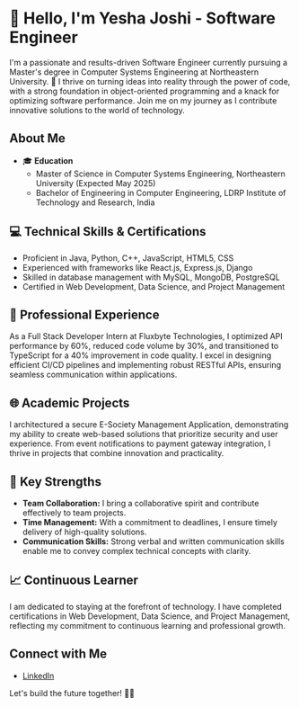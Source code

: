 # 👋 Hello, I'm Yesha Joshi - Software Engineer

I'm a passionate and results-driven Software Engineer currently pursuing a Master's degree in Computer Systems Engineering at Northeastern University. 🚀 I thrive on turning ideas into reality through the power of code, with a strong foundation in object-oriented programming and a knack for optimizing software performance. Join me on my journey as I contribute innovative solutions to the world of technology.

## About Me

- 🎓 **Education**
  - Master of Science in Computer Systems Engineering, Northeastern University (Expected May 2025)
  - Bachelor of Engineering in Computer Engineering, LDRP Institute of Technology and Research, India

## 💻 Technical Skills & Certifications

- Proficient in Java, Python, C++, JavaScript, HTML5, CSS
- Experienced with frameworks like React.js, Express.js, Django
- Skilled in database management with MySQL, MongoDB, PostgreSQL
- Certified in Web Development, Data Science, and Project Management

## 🚀 Professional Experience

As a Full Stack Developer Intern at Fluxbyte Technologies, I optimized API performance by 60%, reduced code volume by 30%, and transitioned to TypeScript for a 40% improvement in code quality. I excel in designing efficient CI/CD pipelines and implementing robust RESTful APIs, ensuring seamless communication within applications.

## 🌐 Academic Projects

I architectured a secure E-Society Management Application, demonstrating my ability to create web-based solutions that prioritize security and user experience. From event notifications to payment gateway integration, I thrive in projects that combine innovation and practicality.

## 🌟 Key Strengths

- **Team Collaboration:** I bring a collaborative spirit and contribute effectively to team projects.
- **Time Management:** With a commitment to deadlines, I ensure timely delivery of high-quality solutions.
- **Communication Skills:** Strong verbal and written communication skills enable me to convey complex technical concepts with clarity.

## 📈 Continuous Learner

I am dedicated to staying at the forefront of technology. I have completed certifications in Web Development, Data Science, and Project Management, reflecting my commitment to continuous learning and professional growth.

## Connect with Me

- [LinkedIn](https://www.linkedin.com/in/yeshajoshi3071/)

Let's build the future together! 🚀✨
